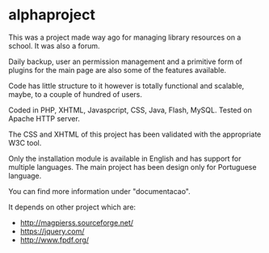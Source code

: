 # alphaproject

This was a project made way ago for managing library resources on a school. It was also a forum. 

Daily backup, user an permission management and a primitive form of plugins for the main page are also some of the features available.

Code has little structure to it however is totally functional and scalable, maybe, to a couple of hundred of users.

Coded in PHP, XHTML, Javaspcript, CSS, Java, Flash, MySQL. Tested on Apache HTTP server.

The CSS and XHTML of this project has been validated with the appropriate W3C tool.

Only the installation module is available in English and has support for multiple languages. The main project has been design only for Portuguese language.

You can find more information under "documentacao".

It depends on other project which are:
+ http://magpierss.sourceforge.net/
+ https://jquery.com/
+ http://www.fpdf.org/